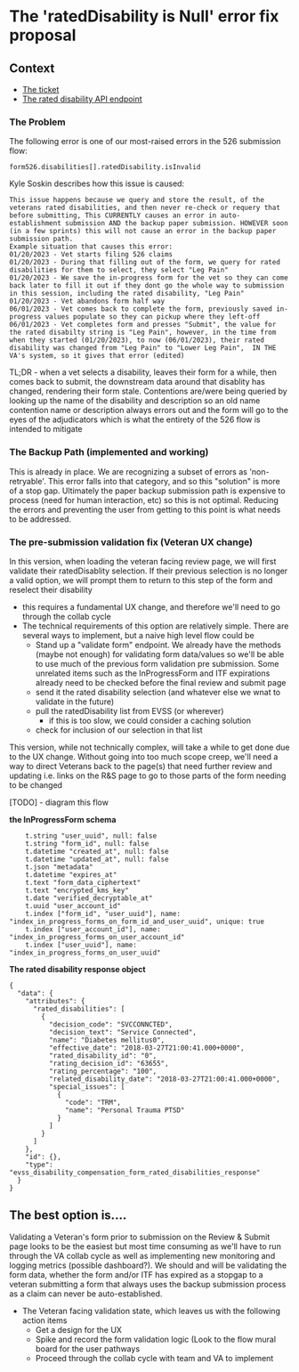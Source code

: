 # The 'ratedDisability is Null' error fix proposal

## Context
- [The ticket](https://app.zenhub.com/workspaces/disability-benefits-experience-team-carbs-6470c8bfffee9809b2634a52/issues/gh/department-of-veterans-affairs/va.gov-team/64394)
- [The rated disability API endpoint](https://department-of-veterans-affairs.github.io/va-digital-services-platform-docs/api-reference/#/form_526/getRatedDisabilities)

### The Problem

The following error is one of our most-raised errors in the 526 submission flow:

`form526.disabilities[].ratedDisability.isInvalid`

Kyle Soskin describes how this issue is caused:

```
This issue happens because we query and store the result, of the veterans rated disabilities, and then never re-check or requery that before submitting, This CURRENTLY causes an error in auto-establishment submission AND the backup paper submission. HOWEVER soon (in a few sprints) this will not cause an error in the backup paper submission path.
Example situation that causes this error:
01/20/2023 - Vet starts filing 526 claims
01/20/2023 - During that filling out of the form, we query for rated disabilities for them to select, they select "Leg Pain"
01/20/2023 - We save the in-progress form for the vet so they can come back later to fill it out if they dont go the whole way to submission in this session, including the rated disability, "Leg Pain"
01/20/2023 - Vet abandons form half way
06/01/2023 - Vet comes back to complete the form, previously saved in-progress values populate so they can pickup where they left-off
06/01/2023 - Vet completes form and presses "Submit", the value for the rated disabilty string is "Leg Pain", however, in the time from when they started (01/20/2023), to now (06/01/2023), their rated disability was changed from "Leg Pain" to "Lower Leg Pain",  IN THE VA's system, so it gives that error (edited)
```

TL;DR - when a vet selects a disability, leaves their form for a while, then comes back to submit, the downstream data around that disablity has changed, rendering their form stale. Contentions are/were being queried by looking up the name of the disability and description so an old name contention name or description always errors out and the form will go to the eyes of the adjudicators which is what the entirety of the 526 flow is intended to mitigate


### The Backup Path (implemented and working)

This is already in place.  We are recognizing a subset of errors as 'non-retryable'.  This error falls into that category, and so this "solution" is more of a stop gap.  Ultimately the paper backup submission path is expensive to process (need for human interaction, etc) so this is not optimal.  Reducing the errors and preventing the user from getting to this point is what needs to be addressed.

### The pre-submission validation fix (Veteran UX change)

In this version, when loading the veteran facing review page, we will first validate their ratedDisablity selection.  If their previous selection is no longer a valid option, we will prompt them to return to this step of the form and reselect their disability

- this requires a fundamental UX change, and therefore we'll need to go through the collab cycle
- The technical requirements of this option are relatively simple.  There are several ways to implement, but a naive high level flow could be
  - Stand up a "validate form" endpoint. We already have the methods (maybe not enough) for validating form data/values so we'll be able to use much of the previous form validation pre submission. Some unrelated items such as the InProgressForm and ITF expirations already need to be checked before the final review and submit page
  - send it the rated disability selection (and whatever else we wnat to validate in the future)
  - pull the ratedDisability list from EVSS (or wherever)
    - if this is too slow, we could consider a caching solution
  - check for inclusion of our selection in that list
 
This version, while not technically complex, will take a while to get done due to the UX change. Without going into too much scope creep, we'll need a way to direct Veterans back to the page(s) that need further review and updating i.e. links on the R&S page to go to those parts of the form needing to be changed

[TODO] - diagram this flow

**the InProgressForm schema**
```
    t.string "user_uuid", null: false
    t.string "form_id", null: false
    t.datetime "created_at", null: false
    t.datetime "updated_at", null: false
    t.json "metadata"
    t.datetime "expires_at"
    t.text "form_data_ciphertext"
    t.text "encrypted_kms_key"
    t.date "verified_decryptable_at"
    t.uuid "user_account_id"
    t.index ["form_id", "user_uuid"], name: "index_in_progress_forms_on_form_id_and_user_uuid", unique: true
    t.index ["user_account_id"], name: "index_in_progress_forms_on_user_account_id"
    t.index ["user_uuid"], name: "index_in_progress_forms_on_user_uuid"
```

**The rated disability response object**
```
{
  "data": {
    "attributes": {
      "rated_disabilities": [
        {
          "decision_code": "SVCCONNCTED",
          "decision_text": "Service Connected",
          "name": "Diabetes mellitus0",
          "effective_date": "2018-03-27T21:00:41.000+0000",
          "rated_disability_id": "0",
          "rating_decision_id": "63655",
          "rating_percentage": "100",
          "related_disability_date": "2018-03-27T21:00:41.000+0000",
          "special_issues": [
            {
              "code": "TRM",
              "name": "Personal Trauma PTSD"
            }
          ]
        }
      ]
    },
    "id": {},
    "type": "evss_disability_compensation_form_rated_disabilities_response"
  }
}
```

## The best option is.... 

Validating a Veteran's form prior to submission on the Review & Submit page looks to be the easiest but most time consuming as we'll have to run through the VA collab cycle as well as implementing new monitoring and logging metrics (possible dashboard?).  We should and will be validating the form data, whether the form and/or ITF has expired as a stopgap to a veteran submitting a form that always uses the backup submission process as a claim can never be auto-established. 

- The Veteran facing validation state, which leaves us with the following action items
  - Get a design for the UX
  - Spike and record the form validation logic (Look to the flow mural board for the user pathways
  - Proceed through the collab cycle with team and VA to implement
